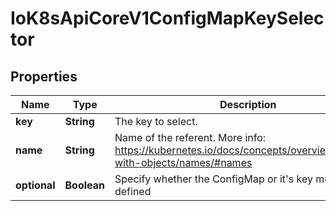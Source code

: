 
# IoK8sApiCoreV1ConfigMapKeySelector

## Properties
Name | Type | Description | Notes
------------ | ------------- | ------------- | -------------
**key** | **String** | The key to select. | 
**name** | **String** | Name of the referent. More info: https://kubernetes.io/docs/concepts/overview/working-with-objects/names/#names |  [optional]
**optional** | **Boolean** | Specify whether the ConfigMap or it&#39;s key must be defined |  [optional]




